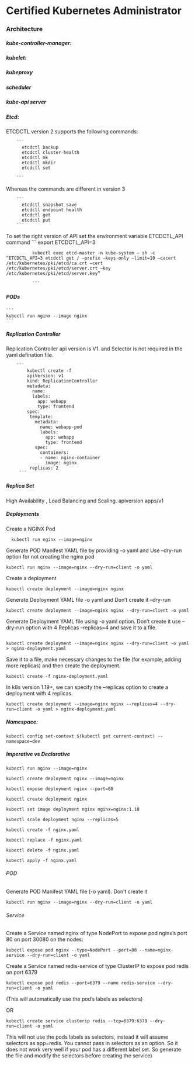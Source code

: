 # Certified Kubernetes Administrator 



### Architecture

##### kube-controller-manager:

##### kubelet:

##### kubeproxy

##### scheduler

##### kube-api server


##### Etcd:

  ETCDCTL version 2 supports the following commands:

        ```
          etcdctl backup
          etcdctl cluster-health
          etcdctl mk
          etcdctl mkdir
          etcdctl set

        ```

  Whereas the commands are different in version 3

        ```
          etcdctl snapshot save
          etcdctl endpoint health
          etcdctl get
          etcdctl put
        ```

  To set the right version of API set the environment variable ETCDCTL_API command
            ```
              export ETCDCTL_API=3

              kubectl exec etcd-master -n kube-system — sh -c “ETCDCTL_API=3 etcdctl get / –prefix –keys-only –limit=10 –cacert /etc/kubernetes/pki/etcd/ca.crt –cert /etc/kubernetes/pki/etcd/server.crt –key /etc/kubernetes/pki/etcd/server.key”

              ```
  
  ##### PODs

    ```
    kubectl run nginx --image nginx 
    ```

##### Replication Controller

Replication Controller api version is V1. and Selector is not required in the yaml defination file.

        ```
            kubectl create -f 
            apiVersion: v1
            kind: ReplicationController
            metadata:
              name:
              labels:
                app: webapp
                type: frontend
            spec:
             template:
               metadata:
                 name: webapp-pod
                 labels:
                   app: webapp
                   type: frontend
               spec:
                 containers:
                 - name: nginx-container
                   image: nginx
             replicas: 2         
         ```
    

##### Replica Set

 High Availability , Load Balancing and Scaling. apiversion apps/v1



##### Deployments


Create a NGINX Pod
```
  kubectl run nginx --image=nginx
```

Generate POD Manifest YAML file by providing -o yaml and Use –dry-run option for not creating the nginx pod

```
kubectl run nginx --image=nginx --dry-run=client -o yaml
```

Create a deployment

```
kubectl create deployment --image=nginx nginx
```

Generate Deployment YAML file -o yaml and Don’t create it –dry-run

```
kubectl create deployment --image=nginx nginx --dry-run=client -o yaml
```

Generate Deployment YAML file using -o yaml option. Don’t create it use –dry-run option with 4 Replicas –replicas=4 and save it to a file.

```

kubectl create deployment --image=nginx nginx --dry-run=client -o yaml > nginx-deployment.yaml

```

Save it to a file, make necessary changes to the file (for example, adding more replicas) and then create the deployment.

```
kubectl create -f nginx-deployment.yaml
```


In k8s version 1.19+, we can specify the –replicas option to create a deployment with 4 replicas.

```
kubectl create deployment --image=nginx nginx --replicas=4 --dry-run=client -o yaml > nginx-deployment.yaml
```

##### Namespace:

```
kubectl config set-context $(kubectl get current-context) --namespace=dev
```

##### Imperative  vs Declarative 

```
kubectl run nginx --image=nginx

kubectl create deployment nginx --image=nginx

kubectl expose deployment nginx --port=80

kubectl create deployment nginx

kubectl set image deployment nginx nginx=nginx:1.18

kubectl scale deployment nginx --replicas=5

kubectl create -f nginx.yaml

kubectl replace -f nginx.yaml

kubectl delete -f nginx.yaml
```

```
kubectl apply -f nginx.yaml
```

###### POD
Generate POD Manifest YAML file (-o yaml). Don’t create it

```
kubectl run nginx --image=nginx --dry-run=client -o yaml
```

###### Service
Create a Service named nginx of type NodePort to expose pod nginx’s port 80 on port 30080 on the nodes:

```
kubectl expose pod nginx --type=NodePort --port=80 --name=nginx-service --dry-run=client -o yaml

```

Create a Service named redis-service of type ClusterIP to expose pod redis on port 6379

```
kubectl expose pod redis --port=6379 --name redis-service --dry-run=client -o yaml
```

(This will automatically use the pod’s labels as selectors)

OR

```
kubectl create service clusterip redis --tcp=6379:6379 --dry-run=client -o yaml 
```

This will not use the pods labels as selectors, instead it will assume selectors as app=redis. 
You cannot pass in selectors as an option. So it does not work very well if your pod has a different label set. 
So generate the file and modify the selectors before creating the service)

